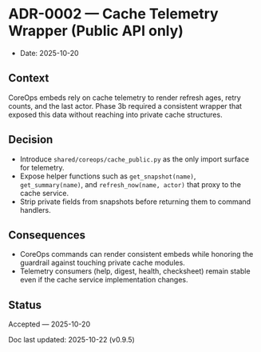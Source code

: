 # ADR-0002 — Cache Telemetry Wrapper (Public API only)

- Date: 2025-10-20

## Context

CoreOps embeds rely on cache telemetry to render refresh ages, retry counts, and the last
actor. Phase 3b required a consistent wrapper that exposed this data without reaching into
private cache structures.

## Decision

- Introduce `shared/coreops/cache_public.py` as the only import surface for telemetry.
- Expose helper functions such as `get_snapshot(name)`, `get_summary(name)`, and
  `refresh_now(name, actor)` that proxy to the cache service.
- Strip private fields from snapshots before returning them to command handlers.

## Consequences

- CoreOps commands can render consistent embeds while honoring the guardrail against
  touching private cache modules.
- Telemetry consumers (help, digest, health, checksheet) remain stable even if the cache
  service implementation changes.

## Status

Accepted — 2025-10-20

Doc last updated: 2025-10-22 (v0.9.5)
